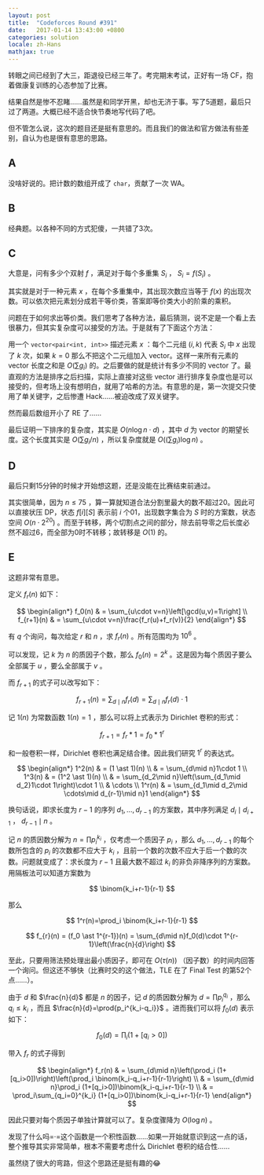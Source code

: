 ```yaml
---
layout: post
title:  "Codeforces Round #391"
date:   2017-01-14 13:43:00 +0800
categories: solution
locale: zh-Hans
mathjax: true
---
```


转眼之间已经到了大三，距退役已经三年了。考完期末考试，正好有一场 CF，抱着做康复训练的心态参加了比赛。

结果自然是惨不忍睹……虽然是和同学开黑，却也无济于事。写了5道题，最后只过了两道。大概已经不适合快节奏地写代码了吧。

但不管怎么说，这次的题目还是挺有意思的。而且我们的做法和官方做法有些差别，自认为也是很有意思的思路。

<!--more-->

## A

没啥好说的。把计数的数组开成了 `char`，贡献了一次 WA。

## B

经典题。以各种不同的方式犯傻，一共错了3次。

## C

大意是，问有多少个双射 $f$ ，满足对于每个多重集 $S_i$ ， $S_i=f(S_i)$ 。

其实就是对于一种元素 $x$ ，在每个多重集中，其出现次数应当等于 $f(x)$ 的出现次数。可以依次把元素划分成若干等价类，答案即等价类大小的阶乘的乘积。

问题在于如何求出等价类。我们思考了各种方法，最后猜测，说不定是一个看上去很暴力，但其实复杂度可以接受的方法。于是就有了下面这个方法：

用一个 `vector<pair<int, int>>` 描述元素 $x$ ：每个二元组 $(i,k)$ 代表 $S_i$ 中 $x$ 出现了 $k$ 次，如果 $k=0$ 那么不把这个二元组加入 vector。这样一来所有元素的 vector 长度之和是 $O(\sum{g_i})$ 的。之后要做的就是统计有多少不同的 vector 了。最直观的方法是排序之后扫描，实际上直接对这些 vector 进行排序复杂度也是可以接受的，但考场上没有想明白，就用了哈希的方法。有意思的是，第一次提交只使用了单关键字，之后惨遭 Hack……被迫改成了双关键字。

然而最后数组开小了 RE 了……

最后证明一下排序的复杂度，其实是 $O(n\log n\cdot d)$ ，其中 $d$ 为 vector 的期望长度。这个长度其实是 $O(\sum g_i/n)$ ，所以复杂度就是 $O\left((\sum g_i)\log n\right)$ 。

## D

最后只剩15分钟的时候才开始想这题，还是没能在比赛结束前通过。

其实很简单，因为 $n\leq 75$ ，算一算就知道合法分割里最大的数不超过20。因此可以直接状压 DP，状态 $f[i][S]$ 表示前 $i$ 个01，出现数字集合为 $S$ 时的方案数，状态空间 $O(n\cdot2^{20})$ 。而至于转移，两个切割点之间的部分，除去前导零之后长度必然不超过6，而全部为0时不转移；故转移是 $O(1)$ 的。

## E

这题非常有意思。

定义 $f_r(n)$ 如下：

$$
\begin{align*}
f_0(n) & = \sum_{u\cdot v=n}\left[\gcd(u,v)=1\right] \\
f_{r+1}(n) & = \sum_{u\cdot v=n}\frac{f_r(u)+f_r(v)}{2}
\end{align*}
$$

有 $q$ 个询问，每次给定 $r$ 和 $n$ ，求 $f_r(n)$ 。所有范围均为 $10^6$ 。



可以发现，记 $k$ 为 $n$ 的质因子个数，那么 $f_0(n)=2^k$ 。这是因为每个质因子要么全部属于 $u$ ，要么全部属于 $v$ 。

而 $f_{r+1}$ 的式子可以改写如下：

$$
f_{r+1}(n) = \sum_{d\mid n}f_r(d) = \sum_{d\mid n}f_r(d)\cdot 1
$$

记 $1(n)$ 为常数函数 $1(n)=1$ ，那么可以将上式表示为 Dirichlet 卷积的形式：

$$
f_{r+1}=f_r\ast 1=f_0*1^r
$$

和一般卷积一样，Dirichlet 卷积也满足结合律。因此我们研究 $1^r$ 的表达式。

$$
\begin{align*}
1^2(n) & = (1 \ast 1)(n) \\
 & = \sum_{d\mid n}1\cdot 1 \\
1^3(n) & = (1^2 \ast 1)(n) \\
 & = \sum_{d_2\mid n}\left(\sum_{d_1\mid d_2}1\cdot 1\right)\cdot 1 \\
 & \cdots \\
1^r(n) & = \sum_{d_1\mid d_2\mid \cdots\mid d_{r-1}\mid n}1
\end{align*}
$$

换句话说，即求长度为 $r-1$ 的序列 $d_1,\ldots,d_{r-1}$ 的方案数，其中序列满足 $d_i\mid d_{i+1}$ ， $d_{r-1}\mid n$ 。

记 $n$ 的质因数分解为 $n=\prod p_i^{k_i}$ ，仅考虑一个质因子 $p_i$ ，那么 $d_1,\ldots,d_{r-1}$ 的每个数所包含的 $p_i$ 的次数都不应大于 $k_i$ ，且前一个数的次数不应大于后一个数的次数。问题就变成了：求长度为 $r-1$ 且最大数不超过 $k_i$ 的非负非降序列的方案数。用隔板法可以知道方案数为

$$
\binom{k_i+r-1}{r-1}
$$

那么

$$
1^r(n)=\prod_i \binom{k_i+r-1}{r-1}
$$



$$
f_{r}(n) = (f_0 \ast 1^{r-1})(n) = \sum_{d\mid n}f_0(d)\cdot 1^{r-1}\left(\frac{n}{d}\right)
$$


至此，只要用筛法预处理出最小质因子，即可在 $O(\tau(n))$ （因子数）的时间内回答一个询问。但这还不够快（比赛时交的这个做法，TLE 在了 Final Test 的第52个点……）。

由于 $d$ 和 $\frac{n}{d}$ 都是 $n$ 的因子，记 $d$ 的质因数分解为 $d=\prod{p_i^{q_i}}$ ，那么 $q_i\leq k_i$ ，而且 $\frac{n}{d}=\prod{p_i^{k_i-q_i}}$ 。进而我们可以将 $f_0(d)$ 表示如下：

$$
f_0(d) = \prod_i (1+[q_i>0])
$$

带入 $f_r$ 的式子得到

$$
\begin{align*}
f_r(n) & = \sum_{d\mid n}\left(\prod_i (1+[q_i>0])\right)\left(\prod_i \binom{k_i-q_i+r-1}{r-1}\right) \\
 & = \sum_{d\mid n}\prod_i (1+[q_i>0])\binom{k_i-q_i+r-1}{r-1} \\
 & = \prod_i\sum_{q_i=0}^{k_i} (1+[q_i>0])\binom{k_i-q_i+r-1}{r-1}
\end{align*}
$$

因此只要对每个质因子单独计算就可以了。复杂度骤降为 $O(\log n)$ 。



发现了什么吗=·=这个函数是一个积性函数……如果一开始就意识到这一点的话，整个推导其实非常简单，根本不需要考虑什么 Dirichlet 卷积的结合性……

虽然绕了很大的弯路，但这个思路还是挺有趣的😂
